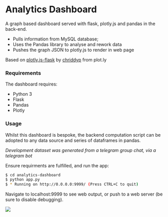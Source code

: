 # Analytics Dashboard

A graph based dashboard served with flask, plotly.js and pandas in the back-end.

  - Pulls information from MySQL database;
  - Uses the Pandas library to analyse and rework data
  - Pushes the graph JSON to plotly.js to render in web page

Based on [plotly.js-flask](https://github.com/plotly/plotlyjs-flask-example) by [chriddyp](https://github.com/chriddyp) from plot.ly

### Requirements
The dashboard requires:
* Python 3
* Flask
* Pandas
* Plotly 

### Usage

Whilst this dashboard is bespoke, the backend computation script can be adopted to any data source and series of dataframes in pandas.

*Development dataset was generated from a telegram group chat, via a telegram bot*

Ensure requirments are fulfilled, and run the app:
```sh
$ cd analytics-dashboard
$ python app.py
$ * Running on http://0.0.0.0:9999/ (Press CTRL+C to quit)
```
Navigate to localhost:9999 to see web output, or push to a web server (be sure to disable debugging).

![](https://github.com/thompn/analytics-dashboard/blob/master/static/images/screenshot.png?raw=true)
